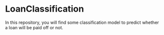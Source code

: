 # LoanClassification
In this repository, you will find some classification model to predict whether a loan will be paid off or not.
